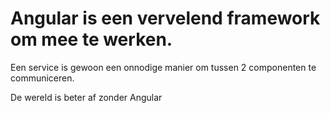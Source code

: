 # Angular is een vervelend framework om mee te werken.
Een service is gewoon een onnodige manier om tussen 2 componenten te communiceren.

De wereld is beter af zonder Angular
